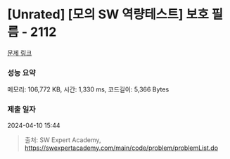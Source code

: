 # [Unrated] [모의 SW 역량테스트] 보호 필름 - 2112 

[문제 링크](https://swexpertacademy.com/main/code/problem/problemDetail.do?contestProbId=AV5V1SYKAaUDFAWu) 

### 성능 요약

메모리: 106,772 KB, 시간: 1,330 ms, 코드길이: 5,366 Bytes

### 제출 일자

2024-04-10 15:44



> 출처: SW Expert Academy, https://swexpertacademy.com/main/code/problem/problemList.do